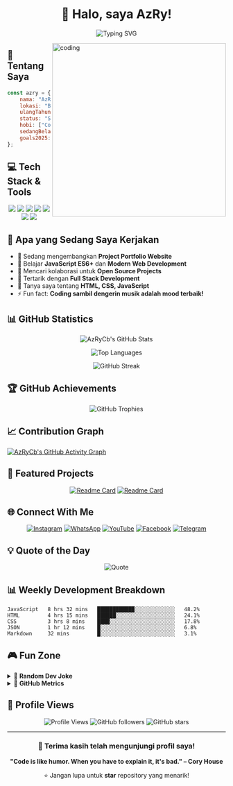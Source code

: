 <h1 align="center">👋 Halo, saya AzRy!</h1>

<p align="center">
  <img src="https://readme-typing-svg.herokuapp.com?font=Fira+Code&size=22&duration=3000&pause=1000&color=36BCF7&center=true&vCenter=true&width=440&lines=Selamat+datang+di+profil+saya!;Saya+seorang+developer+dari+Bandung;Sedang+belajar+JavaScript+%26+HTML;Mari+berkolaborasi!" alt="Typing SVG" />
</p>

<img align="right" alt="coding" width="400" src="https://cdn.dribbble.com/users/1162077/screenshots/5403918/media/d5dccb5d5818cba2c8fa0cb15fb578b3.gif" />

## 🚀 Tentang Saya

```javascript
const azry = {
    nama: "AzRy",
    lokasi: "Bandung, Indonesia 🇮🇩",
    ulangTahun: "09 September",
    status: "Student & Aspiring Developer",
    hobi: ["Coding", "Gaming", "Music"],
    sedangBelajar: ["JavaScript", "HTML", "CSS", "Node.js"],
    goals2025: "Menjadi Full Stack Developer"
};
```

## 💻 Tech Stack & Tools

<p align="center">
  <img src="https://img.shields.io/badge/JavaScript-F7DF1E?style=for-the-badge&logo=javascript&logoColor=black" />
  <img src="https://img.shields.io/badge/HTML5-E34F26?style=for-the-badge&logo=html5&logoColor=white" />
  <img src="https://img.shields.io/badge/CSS3-1572B6?style=for-the-badge&logo=css3&logoColor=white" />
  <img src="https://img.shields.io/badge/Node.js-43853D?style=for-the-badge&logo=node.js&logoColor=white" />
  <img src="https://img.shields.io/badge/Git-F05032?style=for-the-badge&logo=git&logoColor=white" />
  <img src="https://img.shields.io/badge/VS_Code-007ACC?style=for-the-badge&logo=visual-studio-code&logoColor=white" />
  <img src="https://img.shields.io/badge/Windows-0078D6?style=for-the-badge&logo=windows&logoColor=white" />
</p>

## 🎯 Apa yang Sedang Saya Kerjakan

- 🔭 Sedang mengembangkan **Project Portfolio Website**
- 🌱 Belajar **JavaScript ES6+** dan **Modern Web Development**
- 👯 Mencari kolaborasi untuk **Open Source Projects**
- 🤔 Tertarik dengan **Full Stack Development**
- 💬 Tanya saya tentang **HTML, CSS, JavaScript**
- ⚡ Fun fact: **Coding sambil dengerin musik adalah mood terbaik!**

## 📊 GitHub Statistics

<div align="center">
  
![AzRyCb's GitHub Stats](https://github-readme-stats.vercel.app/api?username=AzRyCb&show_icons=true&theme=radical&hide_border=true&count_private=true)

![Top Languages](https://github-readme-stats.vercel.app/api/top-langs/?username=AzRyCb&theme=radical&hide_border=true&layout=compact)

![GitHub Streak](https://github-readme-streak-stats.herokuapp.com/?user=AzRyCb&theme=radical&hide_border=true)

</div>

## 🏆 GitHub Achievements

<div align="center">
  
![GitHub Trophies](https://github-profile-trophy.vercel.app/?username=AzRyCb&theme=radical&no-frame=true&no-bg=false&margin-w=4)

</div>

## 📈 Contribution Graph

[![AzRyCb's GitHub Activity Graph](https://github-readme-activity-graph.vercel.app/graph?username=AzRyCb&theme=react-dark&hide_border=true)](https://github.com/AzRyCb)

## 🚀 Featured Projects

<div align="center">

[![Readme Card](https://github-readme-stats.vercel.app/api/pin/?username=AzRyCb&repo=AzRyCb&theme=radical&hide_border=true)](https://github.com/AzRyCb/AzRyCb)
[![Readme Card](https://github-readme-stats.vercel.app/api/pin/?username=AzRyCb&repo=xshot&theme=radical&hide_border=true)](https://github.com/AzRyCb/xshot)

</div>

## 🌐 Connect With Me

<div align="center">
  
[![Instagram](https://img.shields.io/badge/Instagram-E4405F?style=for-the-badge&logo=instagram&logoColor=white)](https://instagram.com/z_ryyw)
[![WhatsApp](https://img.shields.io/badge/WhatsApp-25D366?style=for-the-badge&logo=whatsapp&logoColor=white)](https://wa.me/6283879175089)
[![YouTube](https://img.shields.io/badge/YouTube-FF0000?style=for-the-badge&logo=youtube&logoColor=white)](https://www.youtube.com/channel/UCYourChannelID)
[![Facebook](https://img.shields.io/badge/Facebook-1877F2?style=for-the-badge&logo=facebook&logoColor=white)](https://www.facebook.com/yourprofile)
[![Telegram](https://img.shields.io/badge/Telegram-2CA5E0?style=for-the-badge&logo=telegram&logoColor=white)](https://t.me/yourusername)

</div>

## 💡 Quote of the Day

<div align="center">
  
![Quote](https://quotes-github-readme.vercel.app/api?type=horizontal&theme=radical)

</div>

## 📊 Weekly Development Breakdown

<!--START_SECTION:waka-->
```text
JavaScript   8 hrs 32 mins   ████████████░░░░░░░░░░░░░   48.2%
HTML         4 hrs 15 mins   ██████░░░░░░░░░░░░░░░░░░░   24.1%
CSS          3 hrs 8 mins    ████░░░░░░░░░░░░░░░░░░░░░   17.8%
JSON         1 hr 12 mins    █░░░░░░░░░░░░░░░░░░░░░░░░   6.8%
Markdown     32 mins         █░░░░░░░░░░░░░░░░░░░░░░░░   3.1%
```
<!--END_SECTION:waka-->

## 🎮 Fun Zone

<details>
<summary>🎯 <b>Random Dev Joke</b></summary>
<br>

![Jokes Card](https://readme-jokes.vercel.app/api?theme=radical)

</details>

<details>
<summary>📱 <b>GitHub Metrics</b></summary>
<br>

![Metrics](https://metrics.lecoq.io/AzRyCb?template=classic&config.timezone=Asia%2FJakarta)

</details>

## 👀 Profile Views

<div align="center">
  
![Profile Views](https://komarev.com/ghpvc/?username=AzRyCb&label=Profile%20views&color=0e75b6&style=flat)
![GitHub followers](https://img.shields.io/github/followers/AzRyCb?label=Followers&style=social)
![GitHub stars](https://img.shields.io/github/stars/AzRyCb?label=Stars&style=social)

</div>

---

<div align="center">
  
### 💖 Terima kasih telah mengunjungi profil saya!

**"Code is like humor. When you have to explain it, it's bad." – Cory House**

⭐ Jangan lupa untuk **star** repository yang menarik!

</div>